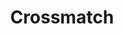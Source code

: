 ---
hackday: 24-cardiff
links:
  code:
  - https://github.com/wardle/crossmatch/tree/main
  presentation: https://docs.google.com/presentation/d/1ZkfxX_JGGB3ROmDsx7Lvm12H2dv6pze5WxRVYlUVgxQ/edit?usp=sharing
  video: https://youtu.be/-vqBojQQY_E
summary: 'Clinical Research for Everyone -- matching participants to clinical research
  that suits them '
team:
- Anita Phung
- Mateus Harrington
- Alistair Cannon
- Mark Wardle
- Joseph Kelly
- Tanya Kushwahaa
thumbnail: crossmatch.jpg
title: Crossmatch
---